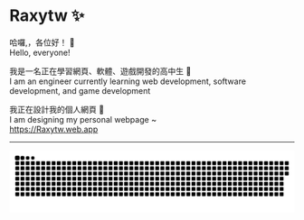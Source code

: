 # Raxytw ✨
哈囉,，各位好！ 👋  
Hello, everyone!

我是一名正在學習網頁、軟體、遊戲開發的高中生 📖  
I am an engineer currently learning web development, software development, and game development

我正在設計我的個人網頁 🔭  
I am designing my personal webpage ~  
<https://Raxytw.web.app>

---

<picture>
  <source media="(prefers-color-scheme: dark)" srcset="https://raw.githubusercontent.com/Raxytw/Raxytw/output/github-contribution-grid-snake-dark.svg">
  <source media="(prefers-color-scheme: light)" srcset="https://raw.githubusercontent.com/Raxytw/Raxytw/output/github-contribution-grid-snake.svg">
  <img alt="github contribution grid snake animation" src="https://raw.githubusercontent.com/Raxytw/Raxytw/output/github-contribution-grid-snake.svg">
</picture>
